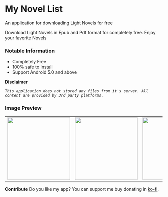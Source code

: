 # My Novel List
An application for downloading Light Novels for free

Download Light Novels in Epub and Pdf format for completely free.
Enjoy your favorite Novels

### Notable Information
- Completely Free
- 100% safe to install
- Support Android 5.0 and above

**Disclaimer**

_`This application does not stored any files from it's server. All content are provided by 3rd party platforms.`_

### Image Preview
<table>
  <tr>
    <td><img width="200" height="auto" src="https://user-images.githubusercontent.com/114269541/204087131-9130a743-1cdc-4dea-8ed9-1799d01632f6.jpg"/></td>
    <td><img width="200" height="auto" src="https://user-images.githubusercontent.com/114269541/204087133-2dad1fcc-a93e-4695-b5b3-74a512c6cdb3.jpg" /></td>
    <td><img width="200" height="auto" src="https://user-images.githubusercontent.com/114269541/204087135-0fba2655-2f79-46c4-b5bd-9bb41acce10c.jpg" /></td>
    <td><img width="200" height="auto" src="https://user-images.githubusercontent.com/114269541/204087137-bec75cfe-05b2-4eee-8262-0b0fc9a68878.jpg" /></td>
    <td><img width="200" height="auto" src="https://user-images.githubusercontent.com/114269541/204087139-1467289d-447b-4ebe-aa12-711fbc4543ac.jpg" /></td>
  </tr>
</table>

**Contribute**
Do you like my app? You can support me buy donating in [ko-fi](https://ko-fi.com/lndownloader).
